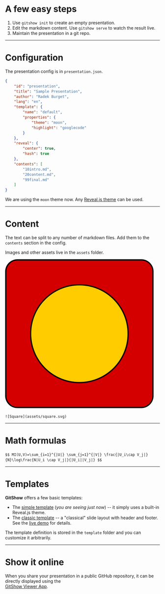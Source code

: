 # A few easy steps

1. Use `gitshow init` to create an empty presentation.
2. Edit the markdown content. Use `gitshow serve` to watch the result live.
3. Maintain the presentation in a git repo.

---

# Configuration

The presentation config is in `presentation.json`.

```json
{
    "id": "presentation",
    "title": "Sample Presentation",
    "author": "Radek Burget",
    "lang": "en",
    "template": {
        "name": "default",
        "properties": {
            "theme": "moon",
            "highlight": "googlecode"
        }
    },
    "reveal": {
        "center": true,
        "hash": true
    },
    "contents": [
        "10intro.md",
        "20content.md",
        "99final.md"
    ]
}
```

We are using the `moon` theme now. Any [Reveal.js theme](https://revealjs.com/themes/) can be used.

---

# Content

The text can be split to any number of markdown files. Add them to the `contents` section in the config.

Images and other assets live in the `assets` folder.

![Square](assets/square.svg) <!-- .element: class="r-stretch" title="An SVG image" -->

`![Square](assets/square.svg)`

---

# Math formulas

`$$ MI(U,V)=\sum_{i=1}^{|U|} \sum_{j=1}^{|V|} \frac{|U_i\cap V_j|}{N}\log\frac{N|U_i \cap V_j|}{|U_i||V_j|} $$`

---

# Templates

**GitShow** offers a few basic templates:

- The [simple template](https://github.com/gitshow-js/demos/tree/main/simple) (*you are seeing just now*) -- it simply uses a built-in Reveal.js theme.
- The [classic template](https://github.com/gitshow-js/demos/tree/main/classic) -- a "classical" slide layout with header and footer. See the [live demo](https://gitshow.net/gh/gitshow-js/demos@main/classic) for details.

The template definition is stored in the `template` folder and you can customize it arbitrarily.

---

# Show it online

When you share your presentation in a public GitHub repository, it can be directly displayed using the \
[GitShow Viewer App](https://gitshow.net).
